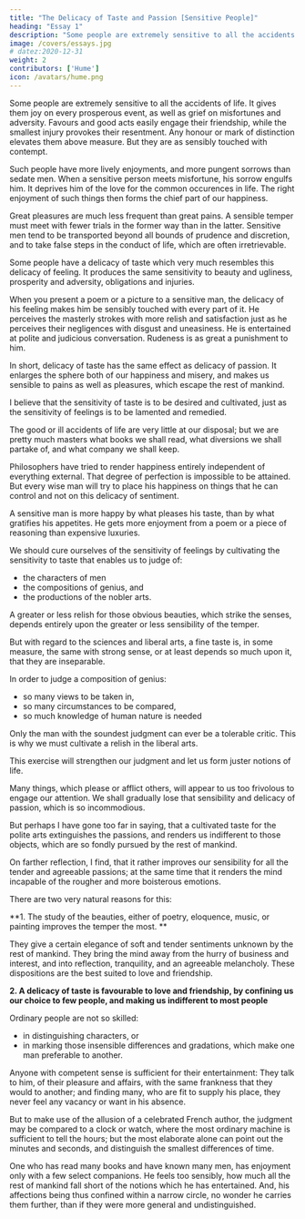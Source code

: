 ```yaml
---
title: "The Delicacy of Taste and Passion [Sensitive People]"
heading: "Essay 1"
description: "Some people are extremely sensitive to all the accidents of life. It gives them joy on every prosperous event, as well as grief on misfortunes and adversity"
image: /covers/essays.jpg
# datez:2020-12-31
weight: 2
contributors: ['Hume']
icon: /avatars/hume.png
--- 
```



Some people are extremely sensitive to all the accidents of life. It gives them joy on every prosperous event, as well as grief on misfortunes and adversity. Favours and good acts easily engage their friendship, while the smallest injury provokes their resentment. Any honour or mark of distinction elevates them above measure. But they are as sensibly touched with contempt.

Such people have more lively enjoyments, and more pungent sorrows than sedate men. When a sensitive person meets misfortune, his sorrow engulfs him. It deprives him of the love for the common occurences in life. The right enjoyment of such things then forms the chief part of our happiness.
<!-- When everything is balanced and each person mastered himself, everyone would not want to be rather be of the latter character,  of his own disposition. -->
<!-- We cannot tell our future. --> 

Great pleasures are much less frequent than great pains. A sensible temper must meet with fewer trials in the former way than in the latter. Sensitive men tend to be transported beyond all bounds of prudence and discretion, and to take false steps in the conduct of life, which are often irretrievable.

Some people have a delicacy of taste which very much resembles this delicacy of feeling. It produces the same sensitivity to beauty and ugliness, prosperity and adversity, obligations and injuries. 

When you present a poem or a picture to a sensitive man, the delicacy of his feeling makes him be sensibly touched with every part of it. He perceives the masterly strokes with more relish and satisfaction just as he perceives their negligences with disgust and uneasiness. He is entertained at polite and judicious conversation. Rudeness is as great a punishment to him. 

In short, delicacy of taste has the same effect as delicacy of passion. It enlarges the sphere both of our happiness and misery, and makes us sensible to pains as well as pleasures, which escape the rest of mankind.

I believe that the sensitivity of taste is to be desired and cultivated, just as the sensitivity of feelings is to be lamented and remedied. 

The good or ill accidents of life are very little at our disposal; but we are pretty much masters what books we shall read, what diversions we shall partake of, and what company we shall keep. 

Philosophers have tried to render happiness entirely independent of everything external. That degree of perfection is impossible to be attained. But every wise man will try to place his happiness on things that he can control and not on this delicacy of sentiment. 

A sensitive man is more happy by what pleases his taste, than by what gratifies his appetites. He gets more enjoyment from a poem or a piece of reasoning than expensive luxuries.

<!-- Whatever connection there may be originally between these two species of delicacy, I am persuaded, that nothing is so proper to cure us of this delicacy of passion, as the cultivating of that higher and more refined taste, which  -->

We should cure ourselves of the sensitivity of feelings by cultivating the sensitivity to taste that enables us to judge of:
- the characters of men
- the compositions of genius, and
- the productions of the nobler arts.

A greater or less relish for those obvious beauties, which strike the senses, depends entirely upon the greater or less sensibility of the temper.

But with regard to the sciences and liberal arts, a fine taste is, in some measure, the same with strong sense, or at least depends so much upon it, that they are inseparable. 

In order to judge a composition of genius:
- so many views to be taken in,
- so many circumstances to be compared,
- so much knowledge of human nature is needed

Only the man with the soundest judgment can ever be a tolerable critic. This is why we must cultivate a relish in the liberal arts. 

This exercise will strengthen our judgment and let us form juster notions of life. 

Many things, which please or afflict others, will appear to us too frivolous to engage our attention. We shall gradually lose that sensibility and delicacy of passion, which is so incommodious.

But perhaps I have gone too far in saying, that a cultivated taste for the polite arts extinguishes the passions, and renders us indifferent to those objects, which are so fondly pursued by the rest of mankind. 

On farther reflection, I find, that it rather improves our sensibility for all the tender and agreeable passions; at the same time that it renders the mind incapable of the rougher and more boisterous emotions.

<!-- Ingenuas didicisse fideliter artes, Emollit mores, nec sinit esse feros. -->

There are two very natural reasons for this:

**1. The study of the beauties, either of poetry, eloquence, music, or painting improves the temper the most. **

They give a certain elegance of soft and tender sentiments unknown by the rest of mankind. They bring the mind away from the hurry of business and interest, and into reflection, tranquility, and an agreeable melancholy. These dispositions are the best suited to love and friendship.

**2. A delicacy of taste is favourable to love and friendship, by confining us our choice to few people, and making us indifferent to most people**

Ordinary people are not so skilled:
- in distinguishing characters, or
- in marking those insensible differences and gradations, which make one man preferable to another.

Anyone with competent sense is sufficient for their entertainment: They talk to him, of their pleasure and affairs, with the same frankness that they would to another; and finding many, who are fit to supply his place, they never feel any vacancy or want in his absence.

But to make use of the allusion of a celebrated French author, the judgment may be compared to a clock or watch, where the most ordinary machine is sufficient to tell the hours; but the most elaborate alone can point out the minutes and seconds, and distinguish the smallest differences of time.

One who has read many books and have known many men, has enjoyment only with a few select companions. He feels too sensibly, how much all the rest of mankind fall short of the notions which he has entertained. And, his affections being thus confined within a narrow circle, no wonder he carries them further, than if they were more general and undistinguished.

<!-- The gaiety and frolic of a bottle companion improves with him into a solid friendship: And the ardours of a youthful appetite become an elegant passion. -->
